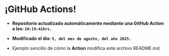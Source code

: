 # ¡GitHub Actions!
* **Repositorio actualizado automáticamente mediante una GitHub Action a las: `20:19:41hrs.`**
* **Modificado el día: `5, del mes de agosto, del año 2025.`**

* Ejemplo sencillo de cómo la **Action** modifica este archivo README.md.
